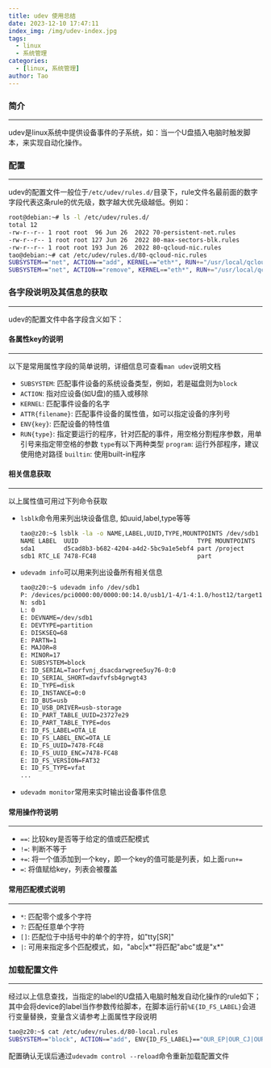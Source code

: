 ```yaml
---
title: udev 使用总结
date: 2023-12-10 17:47:11
index_img: /img/udev-index.jpg
tags:
  - linux
  - 系统管理
categories:
  - [linux, 系统管理]
author: Tao
---
```

### 简介
---
udev是linux系统中提供设备事件的子系统，如：当一个U盘插入电脑时触发脚本，来实现自动化操作。

### 配置
---
udev的配置文件一般位于`/etc/udev/rules.d/`目录下，rule文件名最前面的数字字段代表这条rule的优先级，数字越大优先级越低。例如：
``` bash
root@debian:~# ls -l /etc/udev/rules.d/
total 12
-rw-r--r-- 1 root root  96 Jun 26  2022 70-persistent-net.rules
-rw-r--r-- 1 root root 127 Jun 26  2022 80-max-sectors-blk.rules
-rw-r--r-- 1 root root 193 Jun 26  2022 80-qcloud-nic.rules
tao@debian:~# cat /etc/udev/rules.d/80-qcloud-nic.rules
SUBSYSTEM=="net", ACTION=="add", KERNEL=="eth*", RUN+="/usr/local/qcloud/udev_run/udev_run.sh"
SUBSYSTEM=="net", ACTION=="remove", KERNEL=="eth*", RUN+="/usr/local/qcloud/udev_run/udev_run.sh"
```
### 各字段说明及其信息的获取
---
udev的配置文件中各字段含义如下：
#### 各属性key的说明
---
以下是常用属性字段的简单说明，详细信息可查看`man udev`说明文档
- `SUBSYSTEM`: 匹配事件设备的系统设备类型，例如，若是磁盘则为`block`
- `ACTION`: 指对应设备(如U盘)的插入或移除
- `KERNEL`: 匹配事件设备的名字
- `ATTR{filename}`: 匹配事件设备的属性值，如可以指定设备的序列号
- `ENV{key}`: 匹配设备的特性值
- `RUN{type}`: 指定要运行的程序，针对匹配的事件，用空格分割程序参数，用单引号来指定带空格的参数
    `type`有以下两种类型
    `program`: 运行外部程序，建议使用绝对路径
    `builtin`: 使用built-in程序

#### 相关信息获取
---
以上属性值可用过下列命令获取
- `lsblk`命令用来列出块设备信息, 如uuid,label,type等等
    ```bash
    tao@z20:~$ lsblk -la -o NAME,LABEL,UUID,TYPE,MOUNTPOINTS /dev/sdb1 /dev/sda1
    NAME LABEL  UUID                                 TYPE MOUNTPOINTS
    sda1        d5cad8b3-b682-4204-a4d2-5bc9a1e5ebf4 part /project
    sdb1 RTC_LE 7478-FC48                            part
    ```
- `udevadm info`可以用来列出设备所有相关信息
    ```bash
    tao@z20:~$ udevadm info /dev/sdb1
    P: /devices/pci0000:00/0000:00:14.0/usb1/1-4/1-4:1.0/host12/target12:0:0/12:0:0:0/block/sdb/sdb1
    N: sdb1
    L: 0
    E: DEVNAME=/dev/sdb1
    E: DEVTYPE=partition
    E: DISKSEQ=68
    E: PARTN=1
    E: MAJOR=8
    E: MINOR=17
    E: SUBSYSTEM=block
    E: ID_SERIAL=Taorfvnj_dsacdarwgree5uy76-0:0
    E: ID_SERIAL_SHORT=davfvfsb4grwgt43
    E: ID_TYPE=disk
    E: ID_INSTANCE=0:0
    E: ID_BUS=usb
    E: ID_USB_DRIVER=usb-storage
    E: ID_PART_TABLE_UUID=23727e29
    E: ID_PART_TABLE_TYPE=dos
    E: ID_FS_LABEL=OTA_LE
    E: ID_FS_LABEL_ENC=OTA_LE
    E: ID_FS_UUID=7478-FC48
    E: ID_FS_UUID_ENC=7478-FC48
    E: ID_FS_VERSION=FAT32
    E: ID_FS_TYPE=vfat
    ...

    ```
- `udevadm monitor`常用来实时输出设备事件信息

#### 常用操作符说明
---
- `==`: 比较key是否等于给定的值或匹配模式
- `!=`: 判断不等于
- `+=`: 将一个值添加到一个key，即一个key的值可能是列表，如上面`run+=`
- `=`: 将值赋给key，列表会被覆盖

#### 常用匹配模式说明
---
- `*`: 匹配零个或多个字符
- `?`: 匹配任意单个字符
- `[]`: 匹配位于中括号中的单个的字符，如"tty[SR]"
- `|`: 可用来指定多个匹配模式，如，"abc|x*"将匹配"abc"或是"x*"

### 加载配置文件
---
经过以上信息查找，当指定的label的U盘插入电脑时触发自动化操作的rule如下；其中会将device的label当作参数传给脚本，在脚本运行前`%E{ID_FS_LABEL}`会进行变量替换，变量含义请参考上面属性字段说明
```bash
tao@z20:~$ cat /etc/udev/rules.d/80-local.rules
SUBSYSTEM=="block", ACTION=="add", ENV{ID_FS_LABEL}=="OUR_EP|OUR_CJ|OUR_SNM", RUN+="/home/tao/trigger.sh %E{ID_FS_LABEL}"
```
配置确认无误后通过`udevadm control --reload`命令重新加载配置文件
